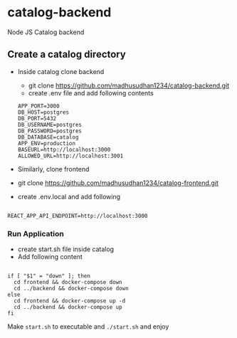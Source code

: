 # catalog-backend

Node JS Catalog backend

## Create a catalog directory

- Inside catalog clone backend

  - git clone https://github.com/madhusudhan1234/catalog-backend.git
  - create .env file and add following contents

  ```
  APP_PORT=3000
  DB_HOST=postgres
  DB_PORT=5432
  DB_USERNAME=postgres
  DB_PASSWORD=postgres
  DB_DATABASE=catalog
  APP_ENV=production
  BASEURL=http://localhost:3000
  ALLOWED_URL=http://localhost:3001
  ```

- Similarly, clone frontend
- git clone https://github.com/madhusudhan1234/catalog-frontend.git
- create .env.local and add following

```

REACT_APP_API_ENDPOINT=http://localhost:3000

```

### Run Application

- create start.sh file inside catalog
- Add following content

```#!/bin/bash

if [ "$1" = "down" ]; then
  cd frontend && docker-compose down
  cd ../backend && docker-compose down
else
  cd frontend && docker-compose up -d
  cd ../backend && docker-compose up
fi
```

Make `start.sh` to executable and `./start.sh` and enjoy

